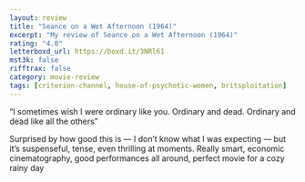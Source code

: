 ```yaml
---
layout: review
title: "Seance on a Wet Afternoon (1964)"
excerpt: "My review of Seance on a Wet Afternoon (1964)"
rating: "4.0"
letterboxd_url: https://boxd.it/3NRl61
mst3k: false
rifftrax: false
category: movie-review
tags: [criterion-channel, house-of-psychotic-women, britsploitation]
---
```


“I sometimes wish I were ordinary like you. Ordinary and dead. Ordinary and dead like all the others”

Surprised by how good this is — I don’t know what I was expecting — but it’s suspenseful, tense, even thrilling at moments. Really smart, economic cinematography, good performances all around, perfect movie for a cozy rainy day
